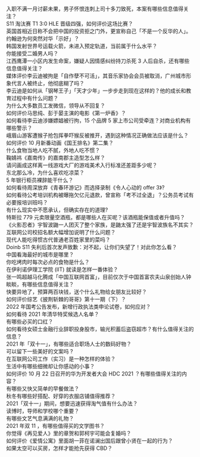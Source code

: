 入职不满一月讨薪未果，男子怀恨连刺上司十多刀致死，本案有哪些信息值得关注？  
S11 淘汰赛 T1 3:0 HLE 晋级四强，如何评价这场比赛？  
英国首相近日称不会把中国的投资拒之门外，更宣称自己「不是一个反华的人」。约翰逊为何突然对华「示好」？  
韩国发射世界号运载火箭，未进入预定轨道，当前属于什么水平？  
你能接受二婚男人吗？  
江西鹰潭一小区内发生命案，嫌疑人因情感纠纷持刀杀死 3 人后自杀，还有哪些信息值得关注？  
媒体评价李云迪被拘是「自作孽不可活」，其音乐家协会会员被取消，广州城市形象代言人被终止，他彻底糊了吗？  
李云迪是如何从「钢琴王子」「天才少年」一步步走到现在这样的？他的成长和教育过程中有什么问题？  
为什么大多数员工发微信，领导从不回复？  
如何评价马思纯、彭于晏主演的电影《第一炉香》？  
如何看待李云迪涉嫌嫖娼被行拘，15 个品牌 5 家上市公司受牵连？对商业机构有哪些警示？  
峨眉山游客遭猴子抢包挥拳吓猴反被推开，遇到这种情况正确做法应该是什么？  
如何评价 10 月新番动画《国王排名》第二集？  
什么食物当地人吃不腻，外地人吃不惯？  
鞠婧祎《嘉南传》的嘉南郡主造型怎么样？  
请问画成这样离一线游戏大厂的游戏美术入行标准还差距多少呢？  
东北那么冷，为什么喜欢吃凉菜？  
5 年银行柜员裸辞能干什么？  
如何看待周深放弃《青春环游记》而选择录制《令人心动的 offer 3》?  
如何看待公考培训机构被曝拖欠亿元退款，曾宣称「考不过全退」？公务员考试有必要报培训班吗？  
有什么现实中不愿承认，但确实存在的道理?  
特斯拉 779 元卖限量空酒瓶，都是哪些人在买呢？该酒瓶能保值或者升值吗？  
《火影忍者》宇智波鼬一人团灭了整个家族，是鼬太强了还是宇智波族名不其实？  
互联网公司校招名额大幅增加说明了什么问题？  
现代人能吃得惯古代普通老百姓家里的菜吗？  
Doinb S11 失利后首次发声致歉：对不起，让你们失望了！对此你怎么看？  
中国看海最好的城市是哪里？  
你吃烤肉时每次必点的食物是什么？  
在伊利诺伊理工学院 (IIT) 就读是怎样一番体验？  
张一鸣超越马化腾成「中国互联网首富」，目前仅次于中国首富农夫山泉创始人钟睒睒，有哪些信息值得关注？  
快要异地了，预算两百块钱，送个什么礼物给女朋友比较好？  
如何评价综艺《披荆斩棘的哥哥》第十一期（下）？  
2022 年国考公告发布，新增行政执法类申论试卷，如何应对？  
如何看待 2021 年清华特奖候选人名单？  
有哪些必买的口红？  
如何看待女硕士金融行业辞职投身股市，输光积蓄后盗窃超市？有什么值得关注的信息？  
2021 年「双十一」，有哪些适合职场人士的数码好物？  
可以留下一些美好的文案吗 ?  
在互联网公司工作（实习）是一种怎样的体验？  
生活中有哪些细微却让你感动的小事？  
如何评价 10 月 22 日召开的华为开发者大会 HDC 2021 ？有哪些值得关注的内容？  
有哪些又快又简单的早餐做法？  
秋冬有哪些好搭配、好穿的衣服店铺值得推荐？  
2021「双十一」期间，想要迅速获得淘气值有什么办法？  
读博时，导师和学校哪个重要？  
有哪些文艺气息满满的礼物？  
2021 年双 11 ，有哪些值得买的文学图书？  
你觉得《再见爱人》里的章贺和郭柯宇可能会复婚吗？  
如何评价《爱情公寓》里面胡一菲在诺澜出国后跟曾小贤在一起的行为？  
如果太空可以买房，怎样才能抢先获得 CBD？  
